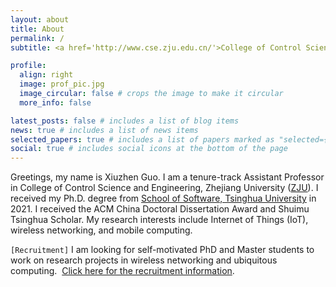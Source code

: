 ```yaml
---
layout: about
title: About
permalink: /
subtitle: <a href='http://www.cse.zju.edu.cn/'>College of Control Science and Engineering</a>, <a href='https://www.zju.edu.cn/'> Zhejiang University</a>

profile:
  align: right
  image: prof_pic.jpg
  image_circular: false # crops the image to make it circular
  more_info: false

latest_posts: false # includes a list of blog items
news: true # includes a list of news items
selected_papers: true # includes a list of papers marked as "selected={true}"
social: true # includes social icons at the bottom of the page
---
```

Greetings, my name is Xiuzhen Guo. I am a tenure-track Assistant Professor in College of Control Science and Engineering, Zhejiang University ([ZJU](https://www.zju.edu.cn/)). I received my Ph.D. degree from [School of Software, Tsinghua University](https://www.thss.tsinghua.edu.cn/) in 2021. I received the ACM China Doctoral Dissertation Award and Shuimu Tsinghua Scholar.  My research interests include Internet of Things (IoT), wireless networking, and mobile computing.

`[Recruitment]` I am looking for self-motivated PhD and Master students to work on research projects in wireless networking and ubiquitous computing.  [Click here for the recruitment information](https://zjugxz.github.io/recruitment/). 
